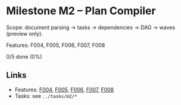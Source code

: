 # Milestone M2 – Plan Compiler

Scope: document parsing → tasks → dependencies → DAG → waves (preview only).

Features: F004, F005, F006, F007, F008

<!-- PROGRESS:START M2 -->
0/5 done (0%)
<!-- PROGRESS:END M2 -->

## Links
- Features: [F004](../features/F004-feature-extraction.md), [F005](../features/F005-task-generation.md), [F006](../features/F006-dependency-inference.md), [F007](../features/F007-dag-build-and-reduction.md), [F008](../features/F008-wave-simulation.md)
- Tasks: see `../tasks/m2/*`
